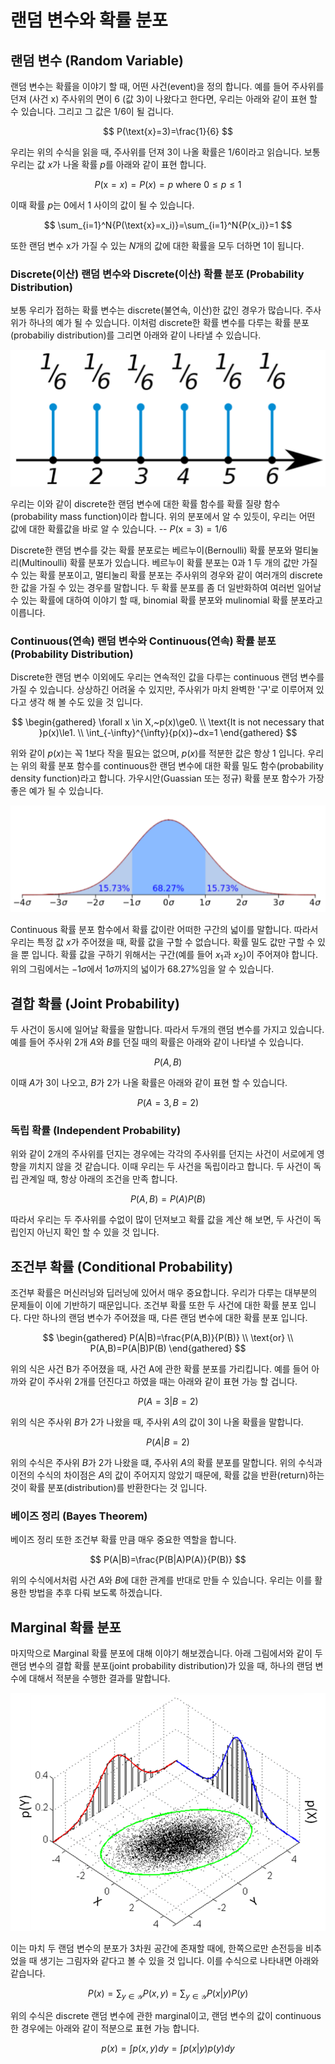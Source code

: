 # 랜덤 변수와 확률 분포

## 랜덤 변수 (Random Variable)

랜덤 변수는 확률을 이야기 할 때, 어떤 사건(event)을 정의 합니다. 예를 들어 주사위를 던져 (사건 $\text{x}$) 주사위의 면이 6 (값 $3$)이 나왔다고 한다면, 우리는 아래와 같이 표현 할 수 있습니다. 그리고 그 값은 $1/6$이 될 겁니다.

$$
P(\text{x}=3)=\frac{1}{6}
$$

우리는 위의 수식을 읽을 때, 주사위를 던져 3이 나올 확률은 $1/6$이라고 읽습니다. 보통 우리는 값 $x$가 나올 확률 $p$를 아래와 같이 표현 합니다.

$$
P(\text{x}=x)=P(x)=p \text{ where }0\le p\le 1
$$

이때 확률 $p$는 $0$에서 $1$ 사이의 값이 될 수 있습니다.

$$
\sum_{i=1}^N{P(\text{x}=x_i)}=\sum_{i=1}^N{P(x_i)}=1
$$

또한 랜덤 변수 $\text{x}$가 가질 수 있는 $N$개의 값에 대한 확률을 모두 더하면 $1$이 됩니다.

### Discrete(이산) 랜덤 변수와 Discrete(이산) 확률 분포 (Probability Distribution)

보통 우리가 접하는 확률 변수는 discrete(불연속, 이산)한 값인 경우가 많습니다. 주사위가 하나의 예가 될 수 있습니다. 이처럼 discrete한 확률 변수를 다루는 확률 분포(probabiliy distribution)를 그리면 아래와 같이 나타낼 수 있습니다.

![주사위의 확률 질량 함수(probability mass function)](/assets/basic_math-pmf.png)

우리는 이와 같이 discrete한 랜덤 변수에 대한 확률 함수를 확률 질량 함수(probability mass function)이라 합니다. 위의 분포에서 알 수 있듯이, 우리는 어떤 값에 대한 확률값을 바로 알 수 있습니다. -- $P(\text{x}=3)=1/6$

Discrete한 랜덤 변수를 갖는 확률 분포로는 베르누이(Bernoulli) 확률 분포와 멀티눌리(Multinoulli) 확률 분포가 있습니다. 베르누이 확률 분포는 $0$과 $1$ 두 개의 값만 가질 수 있는 확률 분포이고, 멀티눌리 확률 분포는 주사위의 경우와 같이 여러개의 discrete한 값을 가질 수 있는 경우를 말합니다. 두 확률 분포를 좀 더 일반화하여 여러번 일어날 수 있는 확률에 대하여 이야기 할 때, binomial 확률 분포와 mulinomial 확률 분포라고 이릅니다.

### Continuous(연속) 랜덤 변수와 Continuous(연속) 확률 분포 (Probability Distribution)

Discrete한 랜덤 변수 이외에도 우리는 연속적인 값을 다루는 continuous 랜덤 변수를 가질 수 있습니다. 상상하긴 어려울 수 있지만, 주사위가 마치 완벽한 '구'로 이루어져 있다고 생각 해 볼 수도 있을 것 입니다. 

$$
\begin{gathered}
\forall x \in X,~p(x)\ge0. \\
\text{It is not necessary that }p(x)\le1. \\
\int_{-\infty}^{\infty}{p(x)}~dx=1
\end{gathered}
$$

위와 같이 $p(x)$는 꼭 $1$보다 작을 필요는 없으며, $p(x)$를 적분한 값은 항상 $1$ 입니다. 우리는 위의 확률 분포 함수를 continuous한 랜덤 변수에 대한 확률 밀도 함수(probability density function)라고 합니다. 가우시안(Guassian 또는 정규) 확률 분포 함수가 가장 좋은 예가 될 수 있습니다.

![가우시안 분포의 확률 밀도 함수(probability density funcion)](/assets/basic_math-pdf.png)

Continuous 확률 분포 함수에서 확률 값이란 어떠한 구간의 넓이를 말합니다. 따라서 우리는 특정 값 $x$가 주어졌을 때, 확률 값을 구할 수 없습니다. 확률 밀도 값만 구할 수 있을 뿐 입니다. 확률 값을 구하기 위해서는 구간(예를 들어 $x_1$과 $x_2$)이 주어져야 합니다. 위의 그림에서는 $-1\sigma$에서 $1\sigma$까지의 넓이가 $68.27\%$임을 알 수 있습니다.

## 결합 확률 (Joint Probability)

두 사건이 동시에 일어날 확률을 말합니다. 따라서 두개의 랜덤 변수를 가지고 있습니다. 예를 들어 주사위 2개 $A$와 $B$를 던질 때의 확률은 아래와 같이 나타낼 수 있습니다.

$$
P(A, B)
$$

이때 $A$가 $3$이 나오고, $B$가 $2$가 나올 확률은 아래와 같이 표현 할 수 있습니다.

$$
P(A=3, B=2)
$$

### 독립 확률 (Independent Probability)

위와 같이 2개의 주사위를 던지는 경우에는 각각의 주사위를 던지는 사건이 서로에게 영향을 끼치지 않을 것 같습니다. 이때 우리는 두 사건을 독립이라고 합니다. 두 사건이 독립 관계일 때, 항상 아래의 조건을 만족 합니다.

$$
P(A,B)=P(A)P(B)
$$

따라서 우리는 두 주사위를 수없이 많이 던져보고 확률 값을 계산 해 보면, 두 사건이 독립인지 아닌지 확인 할 수 있을 것 입니다.

## 조건부 확률 (Conditional Probability)

조건부 확률은 머신러닝와 딥러닝에 있어서 매우 중요합니다. 우리가 다루는 대부분의 문제들이 이에 기반하기 때문입니다. 조건부 확률 또한 두 사건에 대한 확률 분포 입니다. 다만 하나의 랜덤 변수가 주어졌을 때, 다른 랜덤 변수에 대한 확률 분포 입니다.

$$
\begin{gathered}
P(A|B)=\frac{P(A,B)}{P(B)} \\
\text{or} \\
P(A,B)=P(A|B)P(B)
\end{gathered}
$$

위의 식은 사건 B가 주어졌을 때, 사건 A에 관한 확률 분포를 가리킵니다. 예를 들어 아까와 같이 주사위 2개를 던진다고 하였을 때는 아래와 같이 표현 가능 할 겁니다.

$$
P(A=3|B=2)
$$

위의 식은 주사위 $B$가 $2$가 나왔을 때, 주사위 $A$의 값이 $3$이 나올 확률을 말합니다.

$$
P(A|B=2)
$$

위의 수식은 주사위 $B$가 $2$가 나왔을 떄, 주사위 $A$의 확률 분포를 말합니다. 위의 수식과 이전의 수식의 차이점은 $A$의 값이 주어지지 않았기 때문에, 확률 값을 반환(return)하는 것이 확률 분포(distribution)를 반환한다는 것 입니다.

### 베이즈 정리 (Bayes Theorem)

베이즈 정리 또한 조건부 확률 만큼 매우 중요한 역할을 합니다.

$$
P(A|B)=\frac{P(B|A)P(A)}{P(B)}
$$

위의 수식에서처럼 사건 $A$와 $B$에 대한 관계를 반대로 만들 수 있습니다. 우리는 이를 활용한 방법을 추후 다뤄 보도록 하겠습니다.

## Marginal 확률 분포

마지막으로 Marginal 확률 분포에 대해 이야기 해보겠습니다. 아래 그림에서와 같이 두 랜덤 변수의 결합 확률 분포(joint probability distribution)가 있을 때, 하나의 랜덤 변수에 대해서 적분을 수행한 결과를 말합니다.

![Marginal 확률 분포의 개념](/assets/basic_math-marginal.png)

이는 마치 두 랜덤 변수의 분포가 3차원 공간에 존재할 때에, 한쪽으로만 손전등을 비추었을 때 생기는 그림자와 같다고 볼 수 있을 것 입니다. 이를 수식으로 나타내면 아래와 같습니다.

$$
P(x)=\sum_{y\in\mathcal{Y}}{P(x,y)}=\sum_{y\in\mathcal{Y}}{P(x|y)P(y)}
$$

위의 수식은 discrete 랜덤 변수에 관한 marginal이고, 랜덤 변수의 값이 continuous한 경우에는 아래와 같이 적분으로 표현 가능 합니다.

$$
p(x)=\int{p(x,y)}dy=\int{p(x|y)p(y)}dy
$$


